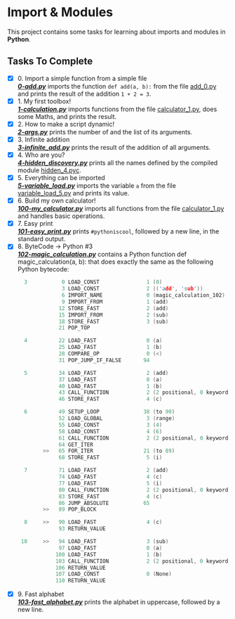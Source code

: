 # Import & Modules

This project contains some tasks for learning about imports and modules in **Python**.

## Tasks To Complete

+ [x] 0\. Import a simple function from a simple file <br/>_**[0-add.py](0-add.py)**_  imports the function `def add(a, b):` from the file [add_0.py](add_0.py) and prints the result of the addition `1 + 2 = 3`.
+ [x] 1\. My first toolbox! <br/>_**[1-calculation.py](1-calculation.py)**_ imports functions from the file [calculator_1.py](calculator_1.py), does some Maths, and prints the result.
+ [x] 2\. How to make a script dynamic! <br/>_**[2-args.py](2-args.py)**_ prints the number of and the list of its arguments.
+ [x] 3\. Infinite addition <br/>_**[3-infinite_add.py](3-infinite_add.py)**_ prints the result of the addition of all arguments.
+ [x] 4\. Who are you? <br/>_**[4-hidden_discovery.py](4-hidden_discovery.py)**_ prints all the names defined by the compiled module [hidden_4.pyc](hidden_4.pyc).
+ [x] 5\. Everything can be imported <br/>_**[5-variable_load.py](5-variable_load.py)**_ imports the variable `a` from the file [variable_load_5.py](variable_load_5.py) and prints its value.
+ [x] 6\. Build my own calculator! <br/>_**[100-my_calculator.py](100-my_calculator.py)**_ imports all functions from the file [calculator_1.py](calculator_1.py) and handles basic operations.
+ [x] 7\. Easy print <br/>_**[101-easy_print.py](101-easy_print.py)**_ prints `#pythoniscool`, followed by a new line, in the standard output.
+ [x] 8\. ByteCode -> Python #3 <br/>_**[102-magic_calculation.py](102-magic_calculation.py)**_ contains a Python function def magic_calculation(a, b): that does exactly the same as the following Python bytecode:
  ```c
    3           0 LOAD_CONST               1 (0)
                3 LOAD_CONST               2 (('add', 'sub'))
                6 IMPORT_NAME              0 (magic_calculation_102)
                9 IMPORT_FROM              1 (add)
               12 STORE_FAST               2 (add)
               15 IMPORT_FROM              2 (sub)
               18 STORE_FAST               3 (sub)
               21 POP_TOP

    4          22 LOAD_FAST                0 (a)
               25 LOAD_FAST                1 (b)
               28 COMPARE_OP               0 (<)
               31 POP_JUMP_IF_FALSE       94

    5          34 LOAD_FAST                2 (add)
               37 LOAD_FAST                0 (a)
               40 LOAD_FAST                1 (b)
               43 CALL_FUNCTION            2 (2 positional, 0 keyword pair)
               46 STORE_FAST               4 (c)

    6          49 SETUP_LOOP              38 (to 90)
               52 LOAD_GLOBAL              3 (range)
               55 LOAD_CONST               3 (4)
               58 LOAD_CONST               4 (6)
               61 CALL_FUNCTION            2 (2 positional, 0 keyword pair)
               64 GET_ITER
          >>   65 FOR_ITER                21 (to 89)
               68 STORE_FAST               5 (i)

    7          71 LOAD_FAST                2 (add)
               74 LOAD_FAST                4 (c)
               77 LOAD_FAST                5 (i)
               80 CALL_FUNCTION            2 (2 positional, 0 keyword pair)
               83 STORE_FAST               4 (c)
               86 JUMP_ABSOLUTE           65
          >>   89 POP_BLOCK

    8     >>   90 LOAD_FAST                4 (c)
               93 RETURN_VALUE

   10     >>   94 LOAD_FAST                3 (sub)
               97 LOAD_FAST                0 (a)
              100 LOAD_FAST                1 (b)
              103 CALL_FUNCTION            2 (2 positional, 0 keyword pair)
              106 RETURN_VALUE
              107 LOAD_CONST               0 (None)
              110 RETURN_VALUE
  ```
+ [x] 9\. Fast alphabet <br/>_**[103-fast_alphabet.py](103-fast_alphabet.py)**_ prints the alphabet in uppercase, followed by a new line.
